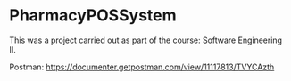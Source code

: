# PharmacyPOSSystem

This was a project carried out as part of the course: Software Engineering II. 

Postman:
https://documenter.getpostman.com/view/11117813/TVYCAzth
